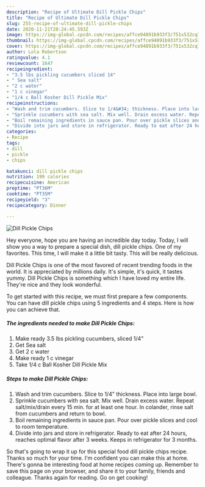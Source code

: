 ```yaml
---
description: "Recipe of Ultimate Dill Pickle Chips"
title: "Recipe of Ultimate Dill Pickle Chips"
slug: 255-recipe-of-ultimate-dill-pickle-chips
date: 2020-11-21T20:24:45.593Z
image: https://img-global.cpcdn.com/recipes/affce94891b933f3/751x532cq70/dill-pickle-chips-recipe-main-photo.jpg
thumbnail: https://img-global.cpcdn.com/recipes/affce94891b933f3/751x532cq70/dill-pickle-chips-recipe-main-photo.jpg
cover: https://img-global.cpcdn.com/recipes/affce94891b933f3/751x532cq70/dill-pickle-chips-recipe-main-photo.jpg
author: Lola Robertson
ratingvalue: 4.1
reviewcount: 1647
recipeingredient:
- "3.5 lbs pickling cucumbers sliced 14"
- " Sea salt"
- "2 c water"
- "1 c vinegar"
- "1/4 c Ball Kosher Dill Pickle Mix"
recipeinstructions:
- "Wash and trim cucumbers. Slice to 1/4&#34; thickness. Place into large bowl."
- "Sprinkle cucumbers with sea salt. Mix well. Drain excess water. Repeat salt/mix/drain every 15 min. for at least one hour. In colander, rinse salt from cucumbers and return to bowl."
- "Boil remaining ingredients in sauce pan. Pour over pickle slices and cool to room temperature."
- "Divide into jars and store in refrigerator. Ready to eat after 24 hours, reaches optimal flavor after 3 weeks. Keeps in refrigerator for 3 months."
categories:
- Recipe
tags:
- dill
- pickle
- chips

katakunci: dill pickle chips 
nutrition: 199 calories
recipecuisine: American
preptime: "PT36M"
cooktime: "PT35M"
recipeyield: "3"
recipecategory: Dinner

---
```



![Dill Pickle Chips](https://img-global.cpcdn.com/recipes/affce94891b933f3/751x532cq70/dill-pickle-chips-recipe-main-photo.jpg)

Hey everyone, hope you are having an incredible day today. Today, I will show you a way to prepare a special dish, dill pickle chips. One of my favorites. This time, I will make it a little bit tasty. This will be really delicious.



Dill Pickle Chips is one of the most favored of recent trending foods in the world. It is appreciated by millions daily. It's simple, it's quick, it tastes yummy. Dill Pickle Chips is something which I have loved my entire life. They're nice and they look wonderful.


To get started with this recipe, we must first prepare a few components. You can have dill pickle chips using 5 ingredients and 4 steps. Here is how you can achieve that.

<!--inarticleads1-->

##### The ingredients needed to make Dill Pickle Chips:

1. Make ready 3.5 lbs pickling cucumbers, sliced 1/4&#34;
1. Get  Sea salt
1. Get 2 c water
1. Make ready 1 c vinegar
1. Take 1/4 c Ball Kosher Dill Pickle Mix




<!--inarticleads2-->

##### Steps to make Dill Pickle Chips:

1. Wash and trim cucumbers. Slice to 1/4&#34; thickness. Place into large bowl.
1. Sprinkle cucumbers with sea salt. Mix well. Drain excess water. Repeat salt/mix/drain every 15 min. for at least one hour. In colander, rinse salt from cucumbers and return to bowl.
1. Boil remaining ingredients in sauce pan. Pour over pickle slices and cool to room temperature.
1. Divide into jars and store in refrigerator. Ready to eat after 24 hours, reaches optimal flavor after 3 weeks. Keeps in refrigerator for 3 months.




So that's going to wrap it up for this special food dill pickle chips recipe. Thanks so much for your time. I'm confident you can make this at home. There's gonna be interesting food at home recipes coming up. Remember to save this page on your browser, and share it to your family, friends and colleague. Thanks again for reading. Go on get cooking!
